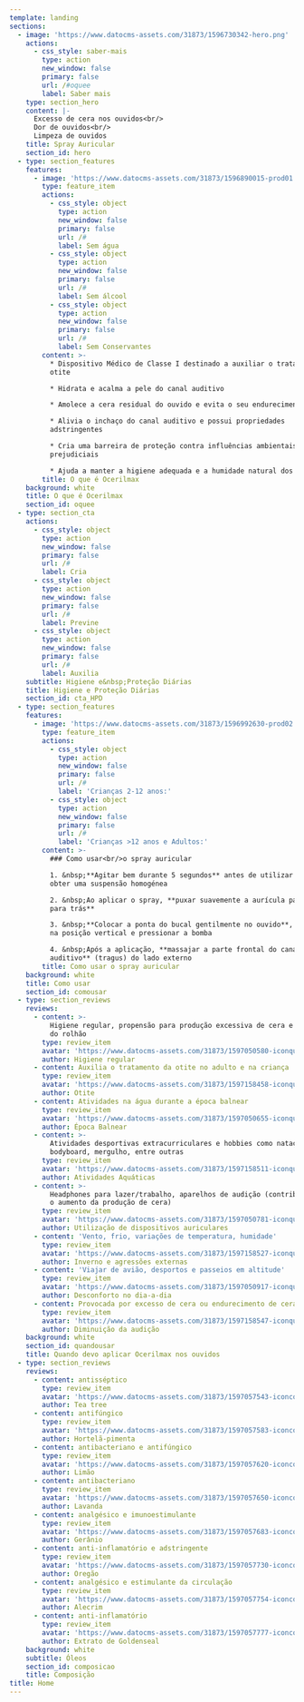 ```yaml
---
template: landing
sections:
  - image: 'https://www.datocms-assets.com/31873/1596730342-hero.png'
    actions:
      - css_style: saber-mais
        type: action
        new_window: false
        primary: false
        url: /#oquee
        label: Saber mais
    type: section_hero
    content: |-
      Excesso de cera nos ouvidos<br/>
      Dor de ouvidos<br/>
      Limpeza de ouvidos
    title: Spray Auricular
    section_id: hero
  - type: section_features
    features:
      - image: 'https://www.datocms-assets.com/31873/1596890015-prod01.png'
        type: feature_item
        actions:
          - css_style: object
            type: action
            new_window: false
            primary: false
            url: /#
            label: Sem água
          - css_style: object
            type: action
            new_window: false
            primary: false
            url: /#
            label: Sem álcool
          - css_style: object
            type: action
            new_window: false
            primary: false
            url: /#
            label: Sem Conservantes
        content: >-
          * Dispositivo Médico de Classe I destinado a auxiliar o tratamento da
          otite

          * Hidrata e acalma a pele do canal auditivo 

          * Amolece a cera residual do ouvido e evita o seu endurecimento

          * Alivia o inchaço do canal auditivo e possui propriedades
          adstringentes

          * Cria uma barreira de proteção contra influências ambientais
          prejudiciais

          * Ajuda a manter a higiene adequada e a humidade natural dos ouvidos
        title: O que é Ocerilmax
    background: white
    title: O que é Ocerilmax
    section_id: oquee
  - type: section_cta
    actions:
      - css_style: object
        type: action
        new_window: false
        primary: false
        url: /#
        label: Cria
      - css_style: object
        type: action
        new_window: false
        primary: false
        url: /#
        label: Previne
      - css_style: object
        type: action
        new_window: false
        primary: false
        url: /#
        label: Auxilia
    subtitle: Higiene e&nbsp;Proteção Diárias
    title: Higiene e Proteção Diárias
    section_id: cta_HPD
  - type: section_features
    features:
      - image: 'https://www.datocms-assets.com/31873/1596992630-prod02.png'
        type: feature_item
        actions:
          - css_style: object
            type: action
            new_window: false
            primary: false
            url: /#
            label: 'Crianças 2-12 anos:'
          - css_style: object
            type: action
            new_window: false
            primary: false
            url: /#
            label: 'Crianças >12 anos e Adultos:'
        content: >-
          ### Como usar<br/>o spray auricular

          1. &nbsp;**Agitar bem durante 5 segundos** antes de utilizar a fim de
          obter uma suspensão homogénea

          2. &nbsp;Ao aplicar o spray, **puxar suavemente a aurícula para cima e
          para trás**

          3. &nbsp;**Colocar a ponta do bucal gentilmente no ouvido**, segurar
          na posição vertical e pressionar a bomba

          4. &nbsp;Após a aplicação, **massajar a parte frontal do canal
          auditivo** (tragus) do lado externo
        title: Como usar o spray auricular
    background: white
    title: Como usar
    section_id: comousar
  - type: section_reviews
    reviews:
      - content: >-
          Higiene regular, propensão para produção excessiva de cera e formação
          do rolhão
        type: review_item
        avatar: 'https://www.datocms-assets.com/31873/1597050580-iconquandousar01.png'
        author: Higiene regular
      - content: Auxilia o tratamento da otite no adulto e na criança
        type: review_item
        avatar: 'https://www.datocms-assets.com/31873/1597158458-iconquandousar02.png'
        author: Otite
      - content: Atividades na água durante a época balnear
        type: review_item
        avatar: 'https://www.datocms-assets.com/31873/1597050655-iconquandousar03.png'
        author: Época Balnear
      - content: >-
          Atividades desportivas extracurriculares e hobbies como natação, surf,
          bodyboard, mergulho, entre outras
        type: review_item
        avatar: 'https://www.datocms-assets.com/31873/1597158511-iconquandousar04.png'
        author: Atividades Aquáticas
      - content: >-
          Headphones para lazer/trabalho, aparelhos de audição (contribuem para
          o aumento da produção de cera)
        type: review_item
        avatar: 'https://www.datocms-assets.com/31873/1597050781-iconquandousar05.png'
        author: Utilização de dispositivos auriculares
      - content: 'Vento, frio, variações de temperatura, humidade'
        type: review_item
        avatar: 'https://www.datocms-assets.com/31873/1597158527-iconquandousar06.png'
        author: Inverno e agressões externas
      - content: 'Viajar de avião, desportos e passeios em altitude'
        type: review_item
        avatar: 'https://www.datocms-assets.com/31873/1597050917-iconquandousar07.png'
        author: Desconforto no dia-a-dia
      - content: Provocada por excesso de cera ou endurecimento de cera
        type: review_item
        avatar: 'https://www.datocms-assets.com/31873/1597158547-iconquandousar08.png'
        author: Diminuição da audição
    background: white
    section_id: quandousar
    title: Quando devo aplicar Ocerilmax nos ouvidos
  - type: section_reviews
    reviews:
      - content: antisséptico
        type: review_item
        avatar: 'https://www.datocms-assets.com/31873/1597057543-iconcomposicao01.png'
        author: Tea tree
      - content: antifúngico
        type: review_item
        avatar: 'https://www.datocms-assets.com/31873/1597057583-iconcomposicao02.png'
        author: Hortelã-pimenta
      - content: antibacteriano e antifúngico
        type: review_item
        avatar: 'https://www.datocms-assets.com/31873/1597057620-iconcomposicao03.png'
        author: Limão
      - content: antibacteriano
        type: review_item
        avatar: 'https://www.datocms-assets.com/31873/1597057650-iconcomposicao04.png'
        author: Lavanda
      - content: analgésico e imunoestimulante
        type: review_item
        avatar: 'https://www.datocms-assets.com/31873/1597057683-iconcomposicao05.png'
        author: Gerânio
      - content: anti-inflamatório e adstringente
        type: review_item
        avatar: 'https://www.datocms-assets.com/31873/1597057730-iconcomposicao06.png'
        author: Oregão
      - content: analgésico e estimulante da circulação
        type: review_item
        avatar: 'https://www.datocms-assets.com/31873/1597057754-iconcomposicao07.png'
        author: Alecrim
      - content: anti-inflamatório
        type: review_item
        avatar: 'https://www.datocms-assets.com/31873/1597057777-iconcomposicao08.png'
        author: Extrato de Goldenseal
    background: white
    subtitle: Óleos
    section_id: composicao
    title: Composição
title: Home
---
```

